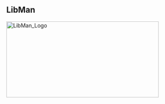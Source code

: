 ## LibMan

<img src="https://github.com/Zidan-ID17/hozon/blob/master/images/Library_Manager.png" alt="LibMan_Logo" width="400" height="200">

